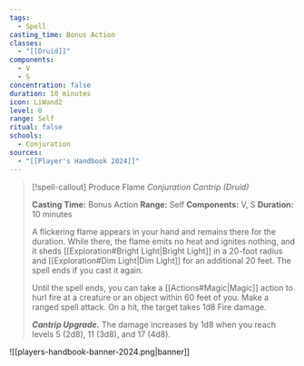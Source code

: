 ```yaml
---
tags:
  - Spell
casting_time: Bonus Action
classes:
  - "[[Druid]]"
components:
  - V
  - S
concentration: false
duration: 10 minutes
icon: LiWand2
level: 0
range: Self
ritual: false
schools:
  - Conjuration
sources: 
  - "[[Player's Handbook 2024]]"
---
```

>[!spell-callout] Produce Flame
>_Conjuration Cantrip (Druid)_
>
>**Casting Time:** Bonus Action
>**Range:** Self
>**Components:** V, S
>**Duration:** 10 minutes
>
>A flickering flame appears in your hand and remains there for the duration. While there, the flame emits no heat and ignites nothing, and it sheds [[Exploration#Bright Light\|Bright Light]] in a 20-foot radius and [[Exploration#Dim Light\|Dim Light]] for an additional 20 feet. The spell ends if you cast it again.
>
>Until the spell ends, you can take a [[Actions#Magic\|Magic]] action to hurl fire at a creature or an object within 60 feet of you. Make a ranged spell attack. On a hit, the target takes 1d8 Fire damage.
>
>**_Cantrip Upgrade._** The damage increases by 1d8 when you reach levels 5 (2d8), 11 (3d8), and 17 (4d8).


![[players-handbook-banner-2024.png|banner]]